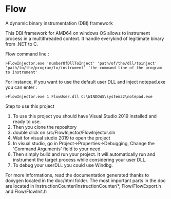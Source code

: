 # Flow
A dynamic binary instrumentation (DBI) framework

This DBI framework for AMD64 on windows OS allows to instrument process in a multithreaded context. It handle everykind of legitimate binary from .NET to C.


Flow command line : 
```
>FlowInjector.exe 'numberOfDllToInject' 'path/of/the/dll/toinject' 'path/to/the/program/to/instrument' 'the command line of the program to instrument'
```
For instance, if you want to use the default user DLL and inject notepad.exe you can enter : 
```
>FlowInjector.exe 1 FlowUser.dll C:\WINDOWS\system32\notepad.exe
```

Step to use this project

1. To use this project you should have Visual Studio 2019 installed and ready to use.
2. Then you clone the repository 
3. double click on src/FlowInjector/FlowInjector.sln
4. Wait for visual studio 2019 to open the project
5. In visual studio, go in Project->Properties->Debugging, Change the 'Command Arguments' field to your need 
6. Then simply build and run your project. It will automatically run and instrument the target process while considering your user DLL.
7. To debug your userDLL you could use Windbg.


For more informations, read the documentation generated thanks to doxygen located in the doc/html folder.
The most important parts in the doc are located in InstructionCounter/InstructionCounter/*, Flow/FlowExport.h and Flow/FlowInit.h
